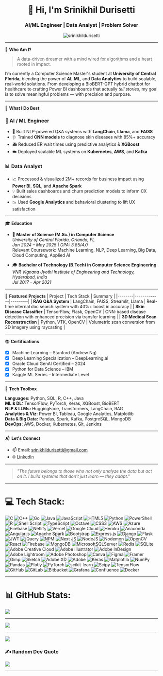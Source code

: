 <h1 align="center">👋 Hi, I'm Srinikhil Durisetti</h1>
<h3 align="center">AI/ML Engineer | Data Analyst | Problem Solver</h3>

<p align="center">
  <img src="https://komarev.com/ghpvc/?username=srinikhildurisetti&label=Profile%20views&color=0e75b6&style=flat" alt="srinikhildurisetti" />
</p>

---

🧠 **Who Am I?**
> A data-driven dreamer with a mind wired for algorithms and a heart rooted in impact.

I’m currently a Computer Science Master's student at **University of Central Florida**, blending the power of **AI**, **ML**, and **Data Analytics** to build scalable, real-world solutions. From developing a BioBERT-GPT hybrid chatbot for healthcare to crafting Power BI dashboards that actually *tell stories*, my goal is to solve meaningful problems — with precision and purpose.

---

📍 **What I Do Best**

### 🔬 AI / ML Engineer
- 🧠 Built NLP-powered Q&A systems with **LangChain**, **Llama**, and **FAISS**
- 🩺 Trained **CNN models** to diagnose skin diseases with 85%+ accuracy
- 🚑 Reduced ER wait times using predictive analytics & **XGBoost**
- ☁️ Deployed scalable ML systems on **Kubernetes**, **AWS**, and **Kafka**

### 📊 Data Analyst
- 📈 Processed & visualized 2M+ records for business impact using **Power BI**, **SQL**, and **Apache Spark**
- 💡 Built sales dashboards and churn prediction models to inform CX decisions
- 📉 Used **Google Analytics** and behavioral clustering to lift UX satisfaction

---

🎓 **Education**

- 🏫 **Master of Science (M.Sc.) in Computer Science**  
  *University of Central Florida, Orlando, FL*  
  *Jan 2024 – May 2025 | GPA: 3.85/4.0*  
  Relevant Coursework: Machine Learning, NLP, Deep Learning, Big Data, Cloud Computing, Applied AI

- 🎓 **Bachelor of Technology (B.Tech) in Computer Science Engineering**  
  *VNR Vignana Jyothi Institute of Engineering and Technology, Hyderabad, India*  
  *Jul 2017 – Apr 2021*

---

🚀 **Featured Projects**
| Project | Tech Stack | Summary |
|--------|-------------|---------|
| **RAG Q&A System** | LangChain, FAISS, Streamlit, Llama | Real-time internal doc search system with 40%+ boost in accuracy |
| **Skin Disease Classifier** | TensorFlow, Flask, OpenCV | CNN-based disease detection with enhanced precision via transfer learning |
| **3D Medical Scan Reconstruction** | Python, VTK, OpenCV | Volumetric scan conversion from 2D imagery using raycasting |

---

📚 **Certifications**
- [x] Machine Learning – Stanford (Andrew Ng)
- [x] Deep Learning Specialization – DeepLearning.ai
- [x] Oracle Cloud GenAI Certified – 2024
- [x] Python for Data Science – IBM
- [x] Kaggle ML Series – Intermediate Level

---

🔧 **Tech Toolbox**

**Languages:** Python, SQL, R, C++, Java  
**ML & DL:** TensorFlow, PyTorch, Keras, XGBoost, BioBERT  
**NLP & LLMs:** HuggingFace, Transformers, LangChain, RAG  
**Analytics & Viz:** Power BI, Tableau, Google Analytics, Matplotlib  
**Data & Big Data:** Pandas, Spark, Kafka, PostgreSQL, MongoDB  
**DevOps:** AWS, Docker, Kubernetes, Git, Jenkins  

---

📬 **Let's Connect**
- 📫 Email: [srinikhildurisetti@gmail.com](mailto:srinikhildurisetti@gmail.com)
- 🌐 [LinkedIn](https://www.linkedin.com/in/srinikhildurisetti)

---

> _"The future belongs to those who not only analyze the data but act on it. I build systems that don’t just learn — they adapt."_

---

# 💻 Tech Stack:
![C](https://img.shields.io/badge/c-%2300599C.svg?style=flat&logo=c&logoColor=white) ![C++](https://img.shields.io/badge/c++-%2300599C.svg?style=flat&logo=c%2B%2B&logoColor=white) ![Go](https://img.shields.io/badge/go-%2300ADD8.svg?style=flat&logo=go&logoColor=white) ![Java](https://img.shields.io/badge/java-%23ED8B00.svg?style=flat&logo=openjdk&logoColor=white) ![JavaScript](https://img.shields.io/badge/javascript-%23323330.svg?style=flat&logo=javascript&logoColor=%23F7DF1E) ![HTML5](https://img.shields.io/badge/html5-%23E34F26.svg?style=flat&logo=html5&logoColor=white) ![Python](https://img.shields.io/badge/python-3670A0?style=flat&logo=python&logoColor=ffdd54) ![PowerShell](https://img.shields.io/badge/PowerShell-%235391FE.svg?style=flat&logo=powershell&logoColor=white) ![R](https://img.shields.io/badge/r-%23276DC3.svg?style=flat&logo=r&logoColor=white) ![Shell Script](https://img.shields.io/badge/shell_script-%23121011.svg?style=flat&logo=gnu-bash&logoColor=white) ![TypeScript](https://img.shields.io/badge/typescript-%23007ACC.svg?style=flat&logo=typescript&logoColor=white) ![Octave](https://img.shields.io/badge/OCTAVE-darkblue?style=flat&logo=octave&logoColor=fcd683) ![CSS3](https://img.shields.io/badge/css3-%231572B6.svg?style=flat&logo=css3&logoColor=white) ![AWS](https://img.shields.io/badge/AWS-%23FF9900.svg?style=flat&logo=amazon-aws&logoColor=white) ![Azure](https://img.shields.io/badge/azure-%230072C6.svg?style=flat&logo=microsoftazure&logoColor=white) ![Firebase](https://img.shields.io/badge/firebase-%23039BE5.svg?style=flat&logo=firebase) ![Netlify](https://img.shields.io/badge/netlify-%23000000.svg?style=flat&logo=netlify&logoColor=#00C7B7) ![Vercel](https://img.shields.io/badge/vercel-%23000000.svg?style=flat&logo=vercel&logoColor=white) ![Google Cloud](https://img.shields.io/badge/GoogleCloud-%234285F4.svg?style=flat&logo=google-cloud&logoColor=white) ![Heroku](https://img.shields.io/badge/heroku-%23430098.svg?style=flat&logo=heroku&logoColor=white) ![Anaconda](https://img.shields.io/badge/Anaconda-%2344A833.svg?style=flat&logo=anaconda&logoColor=white) ![Angular.js](https://img.shields.io/badge/angular.js-%23E23237.svg?style=flat&logo=angularjs&logoColor=white) ![Apache Spark](https://img.shields.io/badge/Apache%20Spark-FDEE21?style=flat&logo=apachespark&logoColor=black) ![Bootstrap](https://img.shields.io/badge/bootstrap-%238511FA.svg?style=flat&logo=bootstrap&logoColor=white) ![Express.js](https://img.shields.io/badge/express.js-%23404d59.svg?style=flat&logo=express&logoColor=%2361DAFB) ![Django](https://img.shields.io/badge/django-%23092E20.svg?style=flat&logo=django&logoColor=white) ![Flask](https://img.shields.io/badge/flask-%23000.svg?style=flat&logo=flask&logoColor=white) ![JWT](https://img.shields.io/badge/JWT-black?style=flat&logo=JSON%20web%20tokens) ![jQuery](https://img.shields.io/badge/jquery-%230769AD.svg?style=flat&logo=jquery&logoColor=white) ![NPM](https://img.shields.io/badge/NPM-%23CB3837.svg?style=flat&logo=npm&logoColor=white) ![Next JS](https://img.shields.io/badge/Next-black?style=flat&logo=next.js&logoColor=white) ![NodeJS](https://img.shields.io/badge/node.js-6DA55F?style=flat&logo=node.js&logoColor=white) ![Nodemon](https://img.shields.io/badge/NODEMON-%23323330.svg?style=flat&logo=nodemon&logoColor=%BBDEAD) ![OpenCV](https://img.shields.io/badge/opencv-%23white.svg?style=flat&logo=opencv&logoColor=white) ![React](https://img.shields.io/badge/react-%2320232a.svg?style=flat&logo=react&logoColor=%2361DAFB) ![Firebase](https://img.shields.io/badge/firebase-a08021?style=flat&logo=firebase&logoColor=ffcd34) ![MongoDB](https://img.shields.io/badge/MongoDB-%234ea94b.svg?style=flat&logo=mongodb&logoColor=white) ![MicrosoftSQLServer](https://img.shields.io/badge/Microsoft%20SQL%20Server-CC2927?style=flat&logo=microsoft%20sql%20server&logoColor=white) ![Redis](https://img.shields.io/badge/redis-%23DD0031.svg?style=flat&logo=redis&logoColor=white) ![SQLite](https://img.shields.io/badge/sqlite-%2307405e.svg?style=flat&logo=sqlite&logoColor=white) ![Adobe Creative Cloud](https://img.shields.io/badge/Adobe%20Creative%20Cloud-DA1F26.svg?style=flat&logo=Adobe%20Creative%20Cloud&logoColor=white) ![Adobe Illustrator](https://img.shields.io/badge/adobe%20illustrator-%23FF9A00.svg?style=flat&logo=adobe%20illustrator&logoColor=white) ![Adobe InDesign](https://img.shields.io/badge/Adobe%20InDesign-49021F?style=flat&logo=adobeindesign&logoColor=FF3366) ![Adobe Lightroom](https://img.shields.io/badge/Adobe%20Lightroom-31A8FF.svg?style=flat&logo=Adobe%20Lightroom&logoColor=white) ![Adobe Photoshop](https://img.shields.io/badge/adobe%20photoshop-%2331A8FF.svg?style=flat&logo=adobe%20photoshop&logoColor=white) ![Canva](https://img.shields.io/badge/Canva-%2300C4CC.svg?style=flat&logo=Canva&logoColor=white) ![Figma](https://img.shields.io/badge/figma-%23F24E1E.svg?style=flat&logo=figma&logoColor=white) ![Framer](https://img.shields.io/badge/Framer-black?style=flat&logo=framer&logoColor=blue) ![Gimp](https://img.shields.io/badge/Gimp-657D8B?style=flat&logo=gimp&logoColor=FFFFFF) ![Sketch](https://img.shields.io/badge/Sketch-FFB387?style=flat&logo=sketch&logoColor=black) ![Adobe XD](https://img.shields.io/badge/Adobe%20XD-470137?style=flat&logo=Adobe%20XD&logoColor=#FF61F6) ![Adobe](https://img.shields.io/badge/adobe-%23FF0000.svg?style=flat&logo=adobe&logoColor=white) ![Keras](https://img.shields.io/badge/Keras-%23D00000.svg?style=flat&logo=Keras&logoColor=white) ![Matplotlib](https://img.shields.io/badge/Matplotlib-%23ffffff.svg?style=flat&logo=Matplotlib&logoColor=black) ![NumPy](https://img.shields.io/badge/numpy-%23013243.svg?style=flat&logo=numpy&logoColor=white) ![Pandas](https://img.shields.io/badge/pandas-%23150458.svg?style=flat&logo=pandas&logoColor=white) ![Plotly](https://img.shields.io/badge/Plotly-%233F4F75.svg?style=flat&logo=plotly&logoColor=white) ![PyTorch](https://img.shields.io/badge/PyTorch-%23EE4C2C.svg?style=flat&logo=PyTorch&logoColor=white) ![scikit-learn](https://img.shields.io/badge/scikit--learn-%23F7931E.svg?style=flat&logo=scikit-learn&logoColor=white) ![Scipy](https://img.shields.io/badge/SciPy-%230C55A5.svg?style=flat&logo=scipy&logoColor=%white) ![TensorFlow](https://img.shields.io/badge/TensorFlow-%23FF6F00.svg?style=flat&logo=TensorFlow&logoColor=white) ![GitHub](https://img.shields.io/badge/github-%23121011.svg?style=flat&logo=github&logoColor=white) ![GitLab](https://img.shields.io/badge/gitlab-%23181717.svg?style=flat&logo=gitlab&logoColor=white) ![Bitbucket](https://img.shields.io/badge/bitbucket-%230047B3.svg?style=flat&logo=bitbucket&logoColor=white) ![Grafana](https://img.shields.io/badge/grafana-%23F46800.svg?style=flat&logo=grafana&logoColor=white) ![Confluence](https://img.shields.io/badge/confluence-%23172BF4.svg?style=flat&logo=confluence&logoColor=white) ![Docker](https://img.shields.io/badge/docker-%230db7ed.svg?style=flat&logo=docker&logoColor=white)

---

# 📊 GitHub Stats:
![](https://github-readme-stats.vercel.app/api?username=srinikhil&theme=merko&hide_border=false&include_all_commits=true&count_private=false)<br/>

---

![](https://github-readme-streak-stats.herokuapp.com/?user=srinikhil&theme=merko&hide_border=false)<br/>

---

![](https://github-readme-stats.vercel.app/api/top-langs/?username=srinikhil&theme=merko&hide_border=false&include_all_commits=true&count_private=false&layout=compact)

### ✍️ Random Dev Quote
![](https://quotes-github-readme.vercel.app/api?type=horizontal&theme=radical)

---
